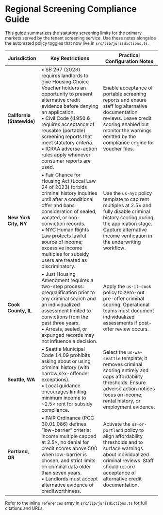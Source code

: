 # Regional Screening Compliance Guide

This guide summarizes the statutory screening limits for the primary markets served by the tenant screening service. Use these notes alongside the automated policy toggles that now live in `src/lib/jurisdictions.ts`.

| Jurisdiction | Key Restrictions | Practical Configuration Notes |
| --- | --- | --- |
| **California (Statewide)** | • SB 267 (2023) requires landlords to give Housing Choice Voucher holders an opportunity to present alternative credit evidence before denying an application.<br/>• Civil Code §1950.6 requires acceptance of reusable (portable) screening reports that meet statutory criteria.<br/>• ICRAA adverse-action rules apply whenever consumer reports are used. | Enable acceptance of portable screening reports and ensure staff log alternative documentation reviews. Leave credit scoring enabled but monitor the warnings emitted by the compliance engine for voucher files. |
| **New York City, NY** | • Fair Chance for Housing Act (Local Law 24 of 2023) forbids criminal history inquiries until after a conditional offer and bans consideration of sealed, vacated, or non-conviction records.<br/>• NYC Human Rights Law protects lawful source of income; excessive income multiples for subsidy users are treated as discriminatory. | Use the `us-nyc` policy template to cap rent multiples at 2.5× and fully disable criminal history scoring during the application stage. Capture alternative income verification in the underwriting workflow. |
| **Cook County, IL** | • Just Housing Amendment requires a two-step process: prequalification prior to any criminal search and an individualized assessment limited to convictions from the past three years.<br/>• Arrests, sealed, or expunged records may not influence a decision. | Apply the `us-il-cook` policy to zero-out pre-offer criminal scoring. Operational teams must document individualized assessments if post-offer review occurs. |
| **Seattle, WA** | • Seattle Municipal Code 14.09 prohibits asking about or using criminal history (with narrow sex-offender exceptions).<br/>• Local guidance encourages limiting minimum income to ~2.5× rent for subsidy compliance. | Select the `us-wa-seattle` template; it removes criminal scoring entirely and caps affordability thresholds. Ensure adverse action notices focus on income, rental history, or employment evidence. |
| **Portland, OR** | • FAIR Ordinance (PCC 30.01.086) defines “low-barrier” criteria: income multiple capped at 2.5×, no denial for credit scores above 500 when low-barrier is chosen, and strict limits on criminal data older than seven years.<br/>• Landlords must accept alternative evidence of creditworthiness. | Activate the `us-or-portland` policy to align affordability thresholds and to surface warnings about individualized criminal reviews. Staff should record acceptance of alternative credit documentation. |

Refer to the inline `references` array in `src/lib/jurisdictions.ts` for full citations and URLs.
